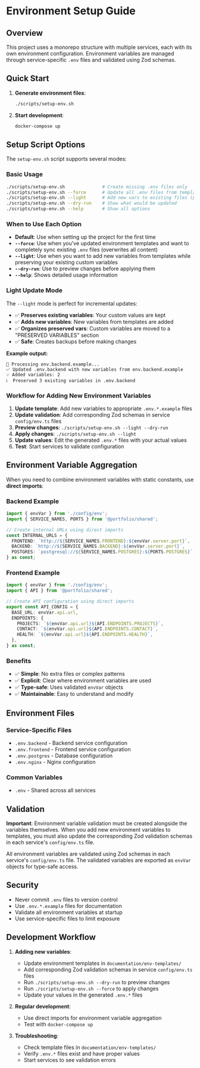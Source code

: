 # Environment Setup Guide

## Overview

This project uses a monorepo structure with multiple services, each with its own environment configuration. Environment variables are managed through service-specific `.env` files and validated using Zod schemas.

## Quick Start

1. **Generate environment files**:
   ```bash
   ./scripts/setup-env.sh
   ```



3. **Start development**:
   ```bash
   docker-compose up
   ```

## Setup Script Options

The `setup-env.sh` script supports several modes:

### Basic Usage
```bash
./scripts/setup-env.sh              # Create missing .env files only
./scripts/setup-env.sh --force      # Update all .env files from templates (overwrites)
./scripts/setup-env.sh --light      # Add new vars to existing files (preserves existing)
./scripts/setup-env.sh --dry-run    # Show what would be updated
./scripts/setup-env.sh --help       # Show all options
```

### When to Use Each Option

- **Default**: Use when setting up the project for the first time
- **`--force`**: Use when you've updated environment templates and want to completely sync existing `.env` files (overwrites all content)
- **`--light`**: Use when you want to add new variables from templates while preserving your existing custom variables
- **`--dry-run`**: Use to preview changes before applying them
- **`--help`**: Shows detailed usage information

### Light Update Mode

The `--light` mode is perfect for incremental updates:

- ✅ **Preserves existing variables**: Your custom values are kept
- ✅ **Adds new variables**: New variables from templates are added
- ✅ **Organizes preserved vars**: Custom variables are moved to a "PRESERVED VARIABLES" section
- ✅ **Safe**: Creates backups before making changes

**Example output:**
```
📄 Processing env.backend.example...
✅ Updated .env.backend with new variables from env.backend.example
💡 Added variables: 2
ℹ️  Preserved 3 existing variables in .env.backend
```

### Workflow for Adding New Environment Variables

1. **Update template**: Add new variables to appropriate `.env.*.example` files
2. **Update validation**: Add corresponding Zod schemas in service `config/env.ts` files
3. **Preview changes**: `./scripts/setup-env.sh --light --dry-run`
4. **Apply changes**: `./scripts/setup-env.sh --light`
5. **Update values**: Edit the generated `.env.*` files with your actual values
6. **Test**: Start services to validate configuration

## Environment Variable Aggregation

When you need to combine environment variables with static constants, use **direct imports**:

### Backend Example
```typescript
import { envVar } from './config/env';
import { SERVICE_NAMES, PORTS } from '@portfolio/shared';

// Create internal URLs using direct imports
const INTERNAL_URLS = {
  FRONTEND: `http://${SERVICE_NAMES.FRONTEND}:${envVar.server.port}`,
  BACKEND: `http://${SERVICE_NAMES.BACKEND}:${envVar.server.port}`,
  POSTGRES: `postgresql://${SERVICE_NAMES.POSTGRES}:${PORTS.POSTGRES}`,
} as const;
```

### Frontend Example
```typescript
import { envVar } from './config/env';
import { API } from '@portfolio/shared';

// Create API configuration using direct imports
export const API_CONFIG = {
  BASE_URL: envVar.api.url,
  ENDPOINTS: {
    PROJECTS: `${envVar.api.url}${API.ENDPOINTS.PROJECTS}`,
    CONTACT: `${envVar.api.url}${API.ENDPOINTS.CONTACT}`,
    HEALTH: `${envVar.api.url}${API.ENDPOINTS.HEALTH}`,
  },
} as const;
```

### Benefits
- ✅ **Simple**: No extra files or complex patterns
- ✅ **Explicit**: Clear where environment variables are used
- ✅ **Type-safe**: Uses validated `envVar` objects
- ✅ **Maintainable**: Easy to understand and modify

## Environment Files

### Service-Specific Files
- `.env.backend` - Backend service configuration
- `.env.frontend` - Frontend service configuration  
- `.env.postgres` - Database configuration
- `.env.nginx` - Nginx configuration

### Common Variables
- `.env` - Shared across all services

## Validation

**Important**: Environment variable validation must be created alongside the variables themselves. When you add new environment variables to templates, you must also update the corresponding Zod validation schemas in each service's `config/env.ts` file.

All environment variables are validated using Zod schemas in each service's `config/env.ts` file. The validated variables are exported as `envVar` objects for type-safe access.

## Security

- Never commit `.env` files to version control
- Use `.env.*.example` files for documentation
- Validate all environment variables at startup
- Use service-specific files to limit exposure

## Development Workflow

1. **Adding new variables**:
   - Update environment templates in `documentation/env-templates/`
   - Add corresponding Zod validation schemas in service `config/env.ts` files
   - Run `./scripts/setup-env.sh --dry-run` to preview changes
   - Run `./scripts/setup-env.sh --force` to apply changes
   - Update your values in the generated `.env.*` files

2. **Regular development**:
   - Use direct imports for environment variable aggregation
   - Test with `docker-compose up`

3. **Troubleshooting**:
   - Check template files in `documentation/env-templates/`
   - Verify `.env.*` files exist and have proper values
   - Start services to see validation errors 